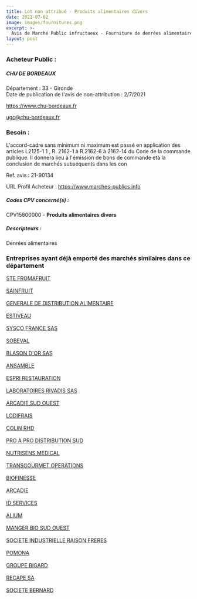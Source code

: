 ```yaml
---
title: Lot non attribué - Produits alimentaires divers
date: 2021-07-02
image: images/fournitures.png
excerpt: >-
  Avis de Marché Public infructueux - Fourniture de denrées alimentaires au profit de la nouvelle offre alimentaire du Chu de Bordeaux
layout: post
---
```


### Acheteur Public :
##### CHU DE BORDEAUX
Département : 33 - Gironde<br/>
Date de publication de l'avis de non-attribution : 2/7/2021


https://www.chu-bordeaux.fr

ugc@chu-bordeaux.fr


### Besoin :

L'accord-cadre sans minimum ni maximum est passé en application des articles L2125-1 1 , R. 2162-1 à R.2162-6 à 2162-14 du Code de la commande publique. Il donnera lieu à l'émission de bons de commande età la conclusion de marchés subséquents dans les con

Ref. avis : 21-90134

URL Profil Acheteur : https://www.marches-publics.info

##### Codes CPV concerné(s) :
CPV15800000 - **Produits alimentaires divers** <br/>

##### Descripteurs :
Denrées alimentaires <br/>

### Entreprises ayant déjà emporté des marchés similaires dans ce département
<a href="/entreprise-543/siren-025820143">STE FROMAFRUIT</a><br/><br/>
<a href="/entreprise-544/siren-301352001">SAINFRUIT</a><br/><br/>
<a href="/entreprise-544/siren-304763915">GENERALE DE DISTRIBUTION ALIMENTAIRE</a><br/><br/>
<a href="/entreprise-545/siren-312032030">ESTIVEAU</a><br/><br/>
<a href="/entreprise-545/siren-316807015">SYSCO FRANCE SAS</a><br/><br/>
<a href="/entreprise-545/siren-317707057">SOBEVAL</a><br/><br/>
<a href="/entreprise-546/siren-318055167">BLASON D'OR SAS</a><br/><br/>
<a href="/entreprise-548/siren-334159472">ANSAMBLE</a><br/><br/>
<a href="/entreprise-549/siren-343397782">ESPRI RESTAURATION</a><br/><br/>
<a href="/entreprise-550/siren-347956336">LABORATOIRES RIVADIS SAS</a><br/><br/>
<a href="/entreprise-550/siren-352554661">ARCADIE SUD OUEST</a><br/><br/>
<a href="/entreprise-551/siren-379062029">LODIFRAIS</a><br/><br/>
<a href="/entreprise-551/siren-379280118">COLIN RHD</a><br/><br/>
<a href="/entreprise-553/siren-385006234">PRO A PRO DISTRIBUTION SUD</a><br/><br/>
<a href="/entreprise-555/siren-403029390">NUTRISENS MEDICAL</a><br/><br/>
<a href="/entreprise-560/siren-433927332">TRANSGOURMET OPERATIONS</a><br/><br/>
<a href="/entreprise-560/siren-434297206">BIOFINESSE</a><br/><br/>
<a href="/entreprise-561/siren-439292434">ARCADIE</a><br/><br/>
<a href="/entreprise-563/siren-452792641">ID SERVICES</a><br/><br/>
<a href="/entreprise-570/siren-524148681">ALIUM</a><br/><br/>
<a href="/entreprise-572/siren-539304253">MANGER BIO SUD OUEST</a><br/><br/>
<a href="/entreprise-572/siren-546850231">SOCIETE INDUSTRIELLE RAISON FRERES</a><br/><br/>
<a href="/entreprise-572/siren-552044992">POMONA</a><br/><br/>
<a href="/entreprise-574/siren-776221467">GROUPE BIGARD</a><br/><br/>
<a href="/entreprise-575/siren-788160067">RECAPE SA</a><br/><br/>
<a href="/entreprise-582/siren-869500223">SOCIETE BERNARD</a><br/><br/>
